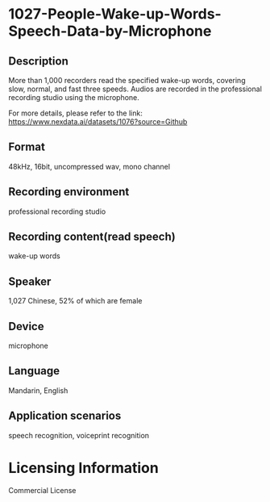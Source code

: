# 1027-People-Wake-up-Words-Speech-Data-by-Microphone


## Description
More than 1,000 recorders read the specified wake-up words, covering slow, normal, and fast three speeds. Audios are recorded in the professional recording studio using the microphone.

For more details, please refer to the link: https://www.nexdata.ai/datasets/1076?source=Github


## Format
48kHz, 16bit, uncompressed wav, mono channel

## Recording environment
professional recording studio

## Recording content(read speech)
wake-up words

## Speaker
1,027 Chinese, 52% of which are female

## Device
microphone

## Language
Mandarin, English

## Application scenarios
speech recognition, voiceprint recognition

# Licensing Information
Commercial License

